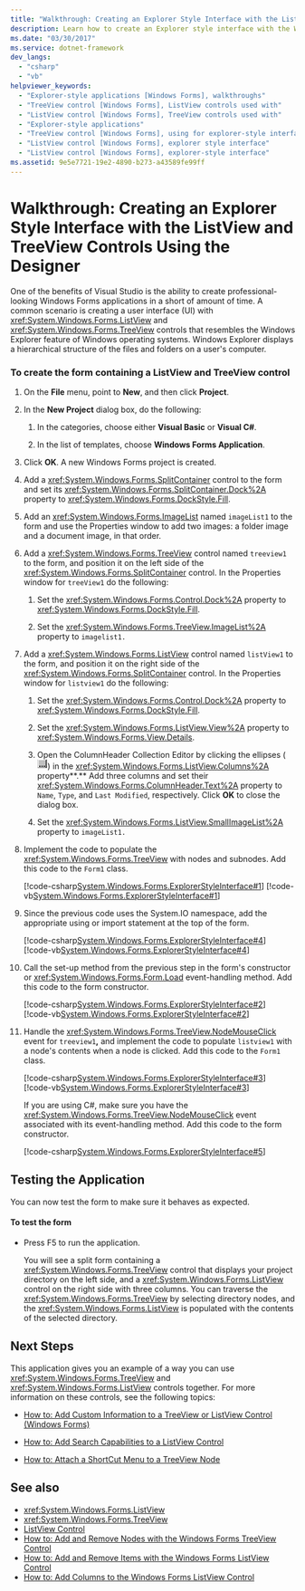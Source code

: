 ```yaml
---
title: "Walkthrough: Creating an Explorer Style Interface with the ListView and TreeView Controls Using the Designer"
description: Learn how to create an Explorer style interface with the Windows Forms ListView and TreeView controls using the Designer.
ms.date: "03/30/2017"
ms.service: dotnet-framework
dev_langs:
  - "csharp"
  - "vb"
helpviewer_keywords:
  - "Explorer-style applications [Windows Forms], walkthroughs"
  - "TreeView control [Windows Forms], ListView controls used with"
  - "ListView control [Windows Forms], TreeView controls used with"
  - "Explorer-style applications"
  - "TreeView control [Windows Forms], using for explorer-style interface"
  - "ListView control [Windows Forms], explorer style interface"
  - "ListView control [Windows Forms], explorer-style interface"
ms.assetid: 9e5e7721-19e2-4890-b273-a43589fe99ff
---
```

# Walkthrough: Creating an Explorer Style Interface with the ListView and TreeView Controls Using the Designer

One of the benefits of Visual Studio is the ability to create professional-looking Windows Forms applications in a short of amount of time. A common scenario is creating a user interface (UI) with <xref:System.Windows.Forms.ListView> and <xref:System.Windows.Forms.TreeView> controls that resembles the Windows Explorer feature of Windows operating systems. Windows Explorer displays a hierarchical structure of the files and folders on a user's computer.

### To create the form containing a ListView and TreeView control

1. On the **File** menu, point to **New**, and then click **Project**.

2. In the **New Project** dialog box, do the following:

    1. In the categories, choose either **Visual Basic** or **Visual C#**.

    2. In the list of templates, choose **Windows Forms Application**.

3. Click **OK**. A new Windows Forms project is created.

4. Add a <xref:System.Windows.Forms.SplitContainer> control to the form and set its <xref:System.Windows.Forms.SplitContainer.Dock%2A> property to <xref:System.Windows.Forms.DockStyle.Fill>.

5. Add an <xref:System.Windows.Forms.ImageList> named `imageList1` to the form and use the Properties window to add two images: a folder image and a document image, in that order.

6. Add a <xref:System.Windows.Forms.TreeView> control named `treeview1` to the form, and position it on the left side of the <xref:System.Windows.Forms.SplitContainer> control. In the Properties window for `treeView1` do the following:

    1. Set the <xref:System.Windows.Forms.Control.Dock%2A> property to <xref:System.Windows.Forms.DockStyle.Fill>.

    2. Set the <xref:System.Windows.Forms.TreeView.ImageList%2A> property to `imagelist1.`

7. Add a <xref:System.Windows.Forms.ListView> control named `listView1` to the form, and position it on the right side of the <xref:System.Windows.Forms.SplitContainer> control. In the Properties window for `listview1` do the following:

    1. Set the <xref:System.Windows.Forms.Control.Dock%2A> property to <xref:System.Windows.Forms.DockStyle.Fill>.

    2. Set the <xref:System.Windows.Forms.ListView.View%2A> property to <xref:System.Windows.Forms.View.Details>.

    3. Open the ColumnHeader Collection Editor by clicking the ellipses (![The Ellipsis button (...) in the Properties window of Visual Studio.](./media/visual-studio-ellipsis-button.png)) in the <xref:System.Windows.Forms.ListView.Columns%2A> property**.** Add three columns and set their <xref:System.Windows.Forms.ColumnHeader.Text%2A> property to `Name`, `Type`, and `Last Modified`, respectively. Click **OK** to close the dialog box.

    4. Set the <xref:System.Windows.Forms.ListView.SmallImageList%2A> property to `imageList1.`

8. Implement the code to populate the <xref:System.Windows.Forms.TreeView> with nodes and subnodes. Add this code to the `Form1` class.

     [!code-csharp[System.Windows.Forms.ExplorerStyleInterface#1](~/samples/snippets/csharp/VS_Snippets_Winforms/System.Windows.Forms.ExplorerStyleInterface/CS/Form1.cs#1)]
     [!code-vb[System.Windows.Forms.ExplorerStyleInterface#1](~/samples/snippets/visualbasic/VS_Snippets_Winforms/System.Windows.Forms.ExplorerStyleInterface/VB/Form1.vb#1)]

9. Since the previous code uses the System.IO namespace, add the appropriate using or import statement at the top of the form.

     [!code-csharp[System.Windows.Forms.ExplorerStyleInterface#4](~/samples/snippets/csharp/VS_Snippets_Winforms/System.Windows.Forms.ExplorerStyleInterface/CS/Form1.cs#4)]
     [!code-vb[System.Windows.Forms.ExplorerStyleInterface#4](~/samples/snippets/visualbasic/VS_Snippets_Winforms/System.Windows.Forms.ExplorerStyleInterface/VB/Form1.vb#4)]

10. Call the set-up method from the previous step in the form's constructor or <xref:System.Windows.Forms.Form.Load> event-handling method. Add this code to the form constructor.

     [!code-csharp[System.Windows.Forms.ExplorerStyleInterface#2](~/samples/snippets/csharp/VS_Snippets_Winforms/System.Windows.Forms.ExplorerStyleInterface/CS/Form1.cs#2)]
     [!code-vb[System.Windows.Forms.ExplorerStyleInterface#2](~/samples/snippets/visualbasic/VS_Snippets_Winforms/System.Windows.Forms.ExplorerStyleInterface/VB/Form1.vb#2)]

11. Handle the <xref:System.Windows.Forms.TreeView.NodeMouseClick> event for `treeview1`**,** and implement the code to populate `listview1` with a node's contents when a node is clicked. Add this code to the `Form1` class.

     [!code-csharp[System.Windows.Forms.ExplorerStyleInterface#3](~/samples/snippets/csharp/VS_Snippets_Winforms/System.Windows.Forms.ExplorerStyleInterface/CS/Form1.cs#3)]
     [!code-vb[System.Windows.Forms.ExplorerStyleInterface#3](~/samples/snippets/visualbasic/VS_Snippets_Winforms/System.Windows.Forms.ExplorerStyleInterface/VB/Form1.vb#3)]

     If you are using C#, make sure you have the <xref:System.Windows.Forms.TreeView.NodeMouseClick> event associated with its event-handling method. Add this code to the form constructor.

     [!code-csharp[System.Windows.Forms.ExplorerStyleInterface#5](~/samples/snippets/csharp/VS_Snippets_Winforms/System.Windows.Forms.ExplorerStyleInterface/CS/Form1.cs#5)]

## Testing the Application

You can now test the form to make sure it behaves as expected.

#### To test the form

- Press F5 to run the application.

     You will see a split form containing a <xref:System.Windows.Forms.TreeView> control that displays your project directory on the left side, and a <xref:System.Windows.Forms.ListView> control on the right side with three columns. You can traverse the <xref:System.Windows.Forms.TreeView> by selecting directory nodes, and the <xref:System.Windows.Forms.ListView> is populated with the contents of the selected directory.

## Next Steps

This application gives you an example of a way you can use <xref:System.Windows.Forms.TreeView> and <xref:System.Windows.Forms.ListView> controls together. For more information on these controls, see the following topics:

- [How to: Add Custom Information to a TreeView or ListView Control (Windows Forms)](add-custom-information-to-a-treeview-or-listview-control-wf.md)

- [How to: Add Search Capabilities to a ListView Control](how-to-add-search-capabilities-to-a-listview-control.md)

- [How to: Attach a ShortCut Menu to a TreeView Node](how-to-attach-a-shortcut-menu-to-a-treeview-node.md)

## See also

- <xref:System.Windows.Forms.ListView>
- <xref:System.Windows.Forms.TreeView>
- [ListView Control](listview-control-windows-forms.md)
- [How to: Add and Remove Nodes with the Windows Forms TreeView Control](how-to-add-and-remove-nodes-with-the-windows-forms-treeview-control.md)
- [How to: Add and Remove Items with the Windows Forms ListView Control](how-to-add-and-remove-items-with-the-windows-forms-listview-control.md)
- [How to: Add Columns to the Windows Forms ListView Control](how-to-add-columns-to-the-windows-forms-listview-control.md)
